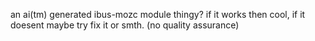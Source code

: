 an ai(tm) generated ibus-mozc module thingy? 
if it works then cool, if it doesent maybe try fix it or smth. 
(no quality assurance)
